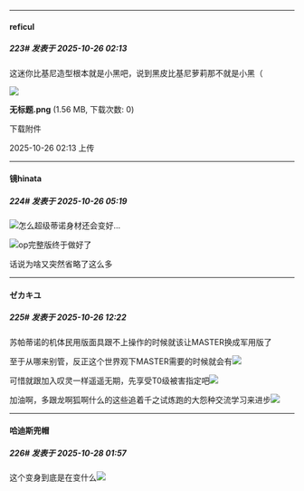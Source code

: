 ﻿
*****

####  reficul  
##### 223#       发表于 2025-10-26 02:13

这迷你比基尼造型根本就是小黑吧，说到黑皮比基尼萝莉那不就是小黑（

<img src="https://img.stage1st.com/forum/202510/26/021339zko2ugnowrdkrcrp.png" referrerpolicy="no-referrer">

<strong>无标题.png</strong> (1.56 MB, 下载次数: 0)

下载附件

2025-10-26 02:13 上传


*****

####  镜hinata  
##### 224#       发表于 2025-10-26 05:19

<img src="https://static.stage1st.com/image/smiley/face2017/066.png" referrerpolicy="no-referrer">怎么超级蒂诺身材还会变好...

<img src="https://static.stage1st.com/image/smiley/face2017/065.png" referrerpolicy="no-referrer">op完整版终于做好了

话说为啥又突然省略了这么多


*****

####  ゼカキユ  
##### 225#       发表于 2025-10-26 12:22

苏帕蒂诺的机体民用版面具跟不上操作的时候就该让MASTER换成军用版了

至于从哪来别管，反正这个世界观下MASTER需要的时候就会有<img src="https://static.stage1st.com/image/smiley/face2017/053.png" referrerpolicy="no-referrer">

可惜就跟加入叹灵一样遥遥无期，先享受T0级被害指定吧<img src="https://static.stage1st.com/image/smiley/face2017/049.png" referrerpolicy="no-referrer">

加油啊，多跟龙啊狐啊什么的这些追着千之试炼跑的大怨种交流学习来进步<img src="https://static.stage1st.com/image/smiley/face2017/059.png" referrerpolicy="no-referrer">


*****

####  哈迪斯兜帽  
##### 226#       发表于 2025-10-28 01:57

这个变身到底是在变什么<img src="https://static.stage1st.com/image/smiley/face2017/018.png" referrerpolicy="no-referrer">

